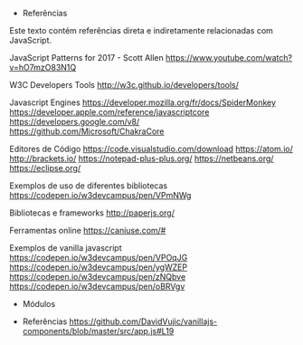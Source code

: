 
* Referências

Este texto contém referências direta e indiretamente relacionadas com JavaScript.

JavaScript Patterns for 2017 - Scott Allen
https://www.youtube.com/watch?v=hO7mzO83N1Q

W3C Developers Tools
http://w3c.github.io/developers/tools/

Javascript Engines
https://developer.mozilla.org/fr/docs/SpiderMonkey
https://developer.apple.com/reference/javascriptcore
https://developers.google.com/v8/
https://github.com/Microsoft/ChakraCore

Editores de Código
https://code.visualstudio.com/download
https://atom.io/
http://brackets.io/
https://notepad-plus-plus.org/
https://netbeans.org/
https://eclipse.org/

Exemplos de uso de diferentes bibliotecas
https://codepen.io/w3devcampus/pen/VPmNWg

Bibliotecas e frameworks
http://paperjs.org/

Ferramentas online
https://caniuse.com/#

Exemplos de vanilla javascript
https://codepen.io/w3devcampus/pen/VPOqJG
https://codepen.io/w3devcampus/pen/ygWZEP
https://codepen.io/w3devcampus/pen/zNQbve
https://codepen.io/w3devcampus/pen/oBRVgv


* Módulos

- Referências
https://github.com/DavidVujic/vanillajs-components/blob/master/src/app.js#L19



